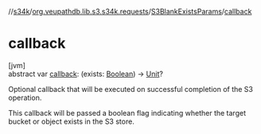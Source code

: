 //[s34k](../../../index.md)/[org.veupathdb.lib.s3.s34k.requests](../index.md)/[S3BlankExistsParams](index.md)/[callback](callback.md)

# callback

[jvm]\
abstract var [callback](callback.md): (exists: [Boolean](https://kotlinlang.org/api/latest/jvm/stdlib/kotlin/-boolean/index.html)) -&gt; [Unit](https://kotlinlang.org/api/latest/jvm/stdlib/kotlin/-unit/index.html)?

Optional callback that will be executed on successful completion of the S3 operation.

This callback will be passed a boolean flag indicating whether the target bucket or object exists in the S3 store.
